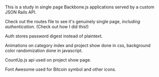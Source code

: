 This is a study in single page Backbone.js applications served by a custom JSON Rails API.

Check out the routes file to see it's genuinely single page, *including authentication.* (Check out how I did this!)

Auth stores password digest instead of plaintext.

Animations on category index and project show done in css, background color randomization done in javascript.

CountUp.js api used on project show page.

Font Awesome used for Bitcoin symbol and other icons.

